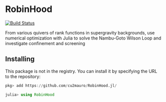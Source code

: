 # RobinHood

[![Build Status](https://github.com/cu2mauro/RobinHood.jl/actions/workflows/CI.yml/badge.svg)](https://github.com/cu2mauro/RobinHood.jl/actions)

From various quivers of rank functions in supergravity backgrounds, use numerical optimization with Julia to solve the Nambu-Goto Wilson Loop and investigate confinement and screening


## Installing

This package is not in the registry. You can install it by specifying the URL to the repository:

```julia
pkg> add https://github.com/cu2mauro/RobinHood.jl/

julia> using RobinHood
```
